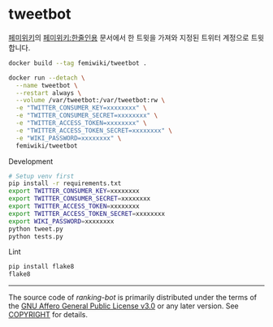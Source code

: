 # tweetbot

[페미위키](https://femiwiki.com)의 [페미위키:한줄인용](페미위키:한줄인용) 문서에서 한 트윗을 가져와 지정된 트위터 계정으로 트윗합니다.

```bash
docker build --tag femiwiki/tweetbot .

docker run --detach \
  --name tweetbot \
  --restart always \
  --volume /var/tweetbot:/var/tweetbot:rw \
  -e "TWITTER_CONSUMER_KEY=xxxxxxxx" \
  -e "TWITTER_CONSUMER_SECRET=xxxxxxxx" \
  -e "TWITTER_ACCESS_TOKEN=xxxxxxxx" \
  -e "TWITTER_ACCESS_TOKEN_SECRET=xxxxxxxx" \
  -e "WIKI_PASSWORD=xxxxxxxx" \
  femiwiki/tweetbot
```

Development

```bash
# Setup venv first
pip install -r requirements.txt
export TWITTER_CONSUMER_KEY=xxxxxxxx
export TWITTER_CONSUMER_SECRET=xxxxxxxx
export TWITTER_ACCESS_TOKEN=xxxxxxxx
export TWITTER_ACCESS_TOKEN_SECRET=xxxxxxxx
export WIKI_PASSWORD=xxxxxxxx
python tweet.py
python tests.py
```

Lint

```bash
pip install flake8
flake8
```

--------

The source code of *ranking-bot* is primarily distributed under the terms of
the [GNU Affero General Public License v3.0] or any later version. See
[COPYRIGHT] for details.

[femiwiki]: https://femiwiki.com
[GNU Affero General Public License v3.0]: LICENSE
[COPYRIGHT]: COPYRIGHT
